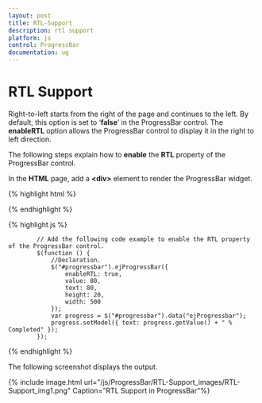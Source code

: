 ```yaml
---
layout: post
title: RTL-Support
description: rtl support
platform: js
control: ProgressBar
documentation: ug
---
```


# RTL Support

Right-to-left starts from the right of the page and continues to the left. By default, this option is set to ‘**false**’ in the ProgressBar control. The **enableRTL** option allows the ProgressBar control to display it in the right to left direction.

The following steps explain how to **enable** the **RTL** property of the ProgressBar control.

In the **HTML** page, add a **&lt;div&gt;** element to render the ProgressBar widget.

{% highlight html %}

   <div class="control">
        <div id="progressbar"></div>
   </div>

{% endhighlight %}

{% highlight js %}


            // Add the following code example to enable the RTL property of the ProgressBar control.        
            $(function () {
                //Declaration.
                $("#progressbar").ejProgressBar({
                    enableRTL: true,
                    value: 80,
                    text: 80,
                    height: 20,
                    width: 500
                });
                var progress = $("#progressbar").data("ejProgressbar");
                progress.setModel({ text: progress.getValue() + " % Completed" });
            });

{% endhighlight %}


The following screenshot displays the output.

{% include image.html url="/js/ProgressBar/RTL-Support_images/RTL-Support_img1.png" Caption="RTL Support in ProgressBar"%}























